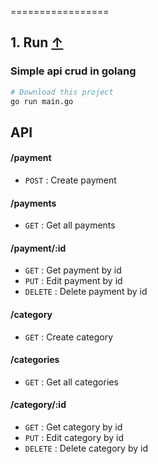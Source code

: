 <a name="index_block"></a>

=================
<a name="block1"></a>
## 1. Run [↑](#index_block)
### Simple api crud in golang
```bash
# Download this project
go run main.go
```
## API

#### /payment
* `POST` : Create payment

#### /payments
* `GET` : Get all payments


#### /payment/:id
* `GET` : Get payment by id
* `PUT` : Edit payment by id
* `DELETE` : Delete payment by id


#### /category
* `GET` : Create category

#### /categories
* `GET` : Get all categories

#### /category/:id
* `GET` : Get category by id
* `PUT` : Edit category by id
* `DELETE` : Delete category by id
